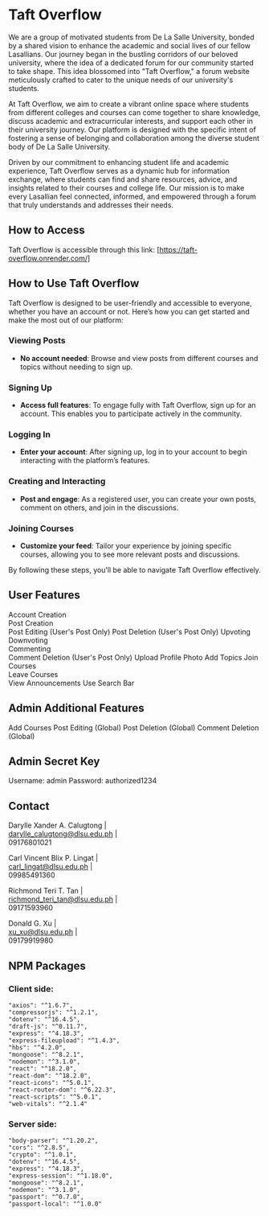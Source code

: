 # Taft Overflow

We are a group of motivated students from De La Salle University, bonded by a shared vision to enhance the academic and social lives of our fellow Lasallians. Our journey began in the bustling corridors of our beloved university, where the idea of a dedicated forum for our community started to take shape. This idea blossomed into "Taft Overflow," a forum website meticulously crafted to cater to the unique needs of our university's students.

At Taft Overflow, we aim to create a vibrant online space where students from different colleges and courses can come together to share knowledge, discuss academic and extracurricular interests, and support each other in their university journey. Our platform is designed with the specific intent of fostering a sense of belonging and collaboration among the diverse student body of De La Salle University.

Driven by our commitment to enhancing student life and academic experience, Taft Overflow serves as a dynamic hub for information exchange, where students can find and share resources, advice, and insights related to their courses and college life. Our mission is to make every Lasallian feel connected, informed, and empowered through a forum that truly understands and addresses their needs.

## How to Access
Taft Overflow is accessible through this link: [https://taft-overflow.onrender.com/]

## How to Use Taft Overflow

Taft Overflow is designed to be user-friendly and accessible to everyone, whether you have an account or not. Here’s how you can get started and make the most out of our platform:

### Viewing Posts
- **No account needed**: Browse and view posts from different courses and topics without needing to sign up.

### Signing Up
- **Access full features**: To engage fully with Taft Overflow, sign up for an account. This enables you to participate actively in the community.

### Logging In
- **Enter your account**: After signing up, log in to your account to begin interacting with the platform’s features.

### Creating and Interacting
- **Post and engage**: As a registered user, you can create your own posts, comment on others, and join in the discussions.

### Joining Courses
- **Customize your feed**: Tailor your experience by joining specific courses, allowing you to see more relevant posts and discussions.

By following these steps, you’ll be able to navigate Taft Overflow effectively.

## User Features
Account Creation  
Post Creation  
Post Editing (User's Post Only) 
Post Deletion (User's Post Only) 
Upvoting  
Downvoting  
Commenting  
Comment Deletion (User's Post Only) 
Upload Profile Photo
Add Topics
Join Courses  
Leave Courses  
View Announcements
Use Search Bar

## Admin Additional Features
Add Courses
Post Editing (Global)
Post Deletion (Global)
Comment Deletion (Global)

## Admin Secret Key
Username: admin
Password: authorized1234


## Contact
Darylle Xander A. Calugtong |  
darylle_calugtong@dlsu.edu.ph |  
09176801021  

Carl Vincent Blix P. Lingat |  
carl_lingat@dlsu.edu.ph |  
09985491360  

Richmond Teri T. Tan |  
richmond_teri_tan@dlsu.edu.ph |  
09171593960  

Donald G. Xu |  
xu_xu@dlsu.edu.ph |  
09179919980  

## NPM Packages  
### Client side:  
    "axios": "^1.6.7",
    "compressorjs": "^1.2.1",
    "dotenv": "^16.4.5",
    "draft-js": "^0.11.7",
    "express": "^4.18.3",
    "express-fileupload": "^1.4.3",
    "hbs": "^4.2.0",
    "mongoose": "^8.2.1",
    "nodemon": "^3.1.0",
    "react": "^18.2.0",
    "react-dom": "^18.2.0",
    "react-icons": "^5.0.1",
    "react-router-dom": "^6.22.3",
    "react-scripts": "^5.0.1",
    "web-vitals": "^2.1.4"
### Server side:  
    "body-parser": "^1.20.2",
    "cors": "^2.8.5",
    "crypto": "^1.0.1",
    "dotenv": "^16.4.5",
    "express": "^4.18.3",
    "express-session": "^1.18.0",
    "mongoose": "^8.2.1",
    "nodemon": "^3.1.0",
    "passport": "^0.7.0",
    "passport-local": "^1.0.0"

